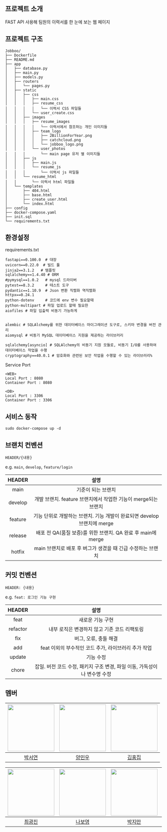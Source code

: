 ## 프로젝트 소개

FAST API 사용해 팀원의 이력서를 한 눈에 보는 웹 페이지 


## 프로젝트 구조
```
Jobboo/
├── Dockerfile
├── README.md
├── app
│   ├── database.py
│   ├── main.py
│   ├── models.py
│   ├── routers
│   │   └── pages.py
│   ├── static
│   │   ├── css
│   │   │   ├── main.css
│   │   │   ├── resume_css
│   │   │   │   └── 이력서 CSS 파일들
│   │   │   └── user_create.css
│   │   ├── images
│   │   │   ├── resume_images
│   │   │   │   └── 이력서에서 참조하는 개인 이미지들
│   │   │   ├── team_logo
│   │   │   │   ├── 2BillionForYear.png
│   │   │   │   ├── catchcloud.png
│   │   │   │   └── jobboo_logo.png
│   │   │   └── user_photos
│   │   │       └── main page 유저 별 이미지들
│   │   ├── js
│   │   │   ├── main.js
│   │   │   └── resume_js
│   │   │       └── 이력서 js 파일들
│   │   └── resume_html
│   │       └── 이력서 html 파일들
│   └── templates
│       ├── 404.html
│       ├── base.html
│       ├── create_user.html
│       └── index.html
├── config
├── docker-compose.yaml
├── init.sql
└── requirements.txt
```
## 환경설정

requirements.txt
```
fastapi==0.100.0  # 대장
uvicorn==0.22.0  # 빌드 툴
jinja2==3.1.2   # 템플릿
sqlalchemy==1.4.40 # ORM
#pymysql==1.0.2   # mysql 드라이버
pytest==8.3.2     # 테스트 도구
pydantic==1.10.9  # Json 변환 직렬화 역직렬화
httpx==0.24.1
python-dotenv     # 코드에 env 변수 필요할때
python-multipart # 파일 업로드 할때 필요한
aiofiles # 파일 입출력 비동기 가능하게


alembic # SQLAlchemy를 위한 데이터베이스 마이그레이션 도구로, 스키마 변경을 버전 관리
aiomysql # 비동기 MySQL 데이터베이스 지원을 제공하는 라이브러리

sqlalchemy[asyncio] # SQLAlchemy의 비동기 지원 모듈로, 비동기 I/O를 사용하여 데이터베이스 작업을 수행
cryptography==40.0.1 # 암호화와 관련된 보안 작업을 수행할 수 있는 라이브러리%
```

Service Port
```
<WEB>
Local Port : 8080
Container Port : 8080

<DB>
Local Port : 3306
Container Port : 3306
```

## 서비스 동작

```
sudo docker-compose up -d
```

## 브랜치 컨벤션

`HEADER/{내용}` 

e.g. `main`, `develop`, `feature/login`

|HEADER|설명|
|:--:|:--:|
|main|기준이 되는 브랜치|
|develop|개발 브랜치. feature 브랜치에서 작업한 기능이 merge되는 브랜치|
|feature|기능 단위로 개발하는 브랜치. 기능 개발이 완료되면 develop 브랜치에 merge|
|release|배포 전 QA(품질 보증)를 위한 브랜치. QA 완료 후 main에 merge|
|hotfix|main 브랜치로 배포 후 버그가 생겼을 때 긴급 수정하는 브랜치|

## 커밋 컨벤션

`HEADER: {내용}` 

e.g. `feat: 로그인 기능 구현`

|HEADER|설명|
|:--:|:--:|
|feat|새로운 기능 구현|
|refactor|내부 로직은 변경하지 않고 기존 코드 리팩토링|
|fix|버그, 오류, 충돌 해결|
|add|feat 이외의 부수적인 코드 추가, 라이브러리 추가 작업|
|update|기능 수정|
|chore|잡일. 버전 코드 수정, 패키지 구조 변경, 파일 이동, 가독성이나 변수명 수정|

## 멤버

|<img width=150 src="https://avatars.githubusercontent.com/u/125520029?v=4" />|<img width=150 src="https://avatars.githubusercontent.com/u/141303941?v=4" />|<img width=150 src="https://avatars.githubusercontent.com/u/162412972?v=4" />|
|:----:|:----:|:----:|
| [박서연](https://github.com/seoyeon0201) | [양민우](https://github.com/Twoeyes22) | [김홍집](https://github.com/redhouse33) |

|<img width=150 src="https://avatars.githubusercontent.com/u/125520029?v=4" />|<img width=150 src="https://avatars.githubusercontent.com/u/125520029?v=4" />|<img width=150 src="https://avatars.githubusercontent.com/u/125520029?v=4" />|<img width=150 src="https://avatars.githubusercontent.com/u/166140353?v=4" />|
|:----:|:----:|:----:|:----:|
| [최광진]() | [나보영]() | [박지만]() | [홍구](https://github.com/rednine9777) |
